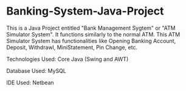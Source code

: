 # Banking-System-Java-Project
This is a Java Project entitled "Bank Management Sygtem" or "ATM Simulator System". 
It functions similarly to the normal ATM. This ATM Simulator System has functionalities like Opening Banking Account, Deposit, Withdrawl, MiniStatement, Pin Change, etc.

Technologies Used: Core Java (Swing and AWT)

Database Used: MySQL

IDE Used: Netbean
